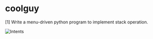 # coolguy
[1] Write a menu-driven python program to implement stack operation.

<img alt="Intents" src="https://media.discordapp.net/attachments/893208060670144573/953673947948396544/unknown.png">

